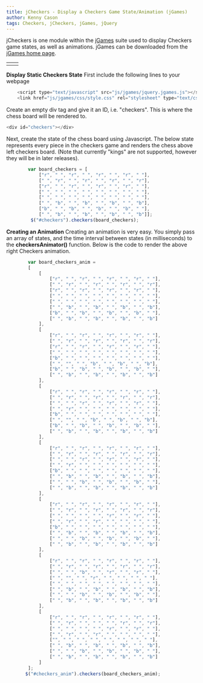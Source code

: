 ```yaml
---
title: jCheckers - Display a Checkers Game State/Animation (jGames)
author: Kenny Cason
tags: Checkers, jCheckers, jGames, jQuery
---
```


jCheckers is one module within the <a href="http://ken-soft.com/2011/08/08/jgames/">jGames</a> suite used to display Checkers game states, as well as animations. jGames can be downloaded from the <a href="http://ken-soft.com/2011/08/08/jgames/">jGames home page</a>. 
    <table>
        <tr><td><div id="checkers"></div></td><td><div id="checkers_anim"></div></td></tr>
    </table>

<strong>Display Static Checkers State</strong>
First include the following lines to your webpage

```javascript
    <script type="text/javascript" src="js/jgames/jquery.jgames.js"></script>
    <link href="js/jgames/css/style.css" rel="stylesheet" type="text/css" />

```
Create an empty div tag and give it an ID, i.e. "checkers". This is where the chess board will be rendered to.

```javascript
<div id="checkers"></div>

```
Next, create the state of the chess board using Javascript. The below state represents every piece in the checkers game and renders the chess above left checkers board. (Note that currently "kings" are not supported, however they will be in later releases).

```javascript
        var board_checkers = [
            ["r", " ", "r", " ", "r", " ", "r", " "],
            [" ", "r", " ", "r", " ", "r", " ", "r"],
            ["r", " ", "r", " ", "r", " ", "r", " "],
            [" ", " ", " ", " ", " ", " ", " ", " "],
            [" ", " ", " ", " ", " ", " ", " ", " "],
            [" ", "b", " ", "b", " ", "b", " ", "b"],
            ["b", " ", "b", " ", "b", " ", "b", " "],
            [" ", "b", " ", "b", " ", "b", " ", "b"]];
         $("#checkers").checkers(board_checkers);
```

<strong>Creating an Animation</strong>
Creating an animation is very easy. You simply pass an array of states, and the time interval between states (in milliseconds) to the <b>checkersAnimator()</b> function. Below is the code to render the above right Checkers animation.

```javascript
        var board_checkers_anim =
        [
            [
                ["r", " ", "r", " ", "r", " ", "r", " "],
                [" ", "r", " ", "r", " ", "r", " ", "r"],
                ["r", " ", "r", " ", "r", " ", "r", " "],
                [" ", " ", " ", " ", " ", " ", " ", " "],
                [" ", " ", " ", " ", " ", " ", " ", " "],
                [" ", "b", " ", "b", " ", "b", " ", "b"],
                ["b", " ", "b", " ", "b", " ", "b", " "],
                [" ", "b", " ", "b", " ", "b", " ", "b"]
            ],
            [
                ["r", " ", "r", " ", "r", " ", "r", " "],
                [" ", "r", " ", "r", " ", "r", " ", "r"],
                ["r", " ", "r", " ", "r", " ", "r", " "],
                [" ", " ", " ", " ", " ", " ", " ", " "],
                ["b", " ", " ", " ", " ", " ", " ", " "],
                [" ", "", " ", "b", " ", "b", " ", "b"],
                ["b", " ", "b", " ", "b", " ", "b", " "],
                [" ", "b", " ", "b", " ", "b", " ", "b"]
            ],
            [
                ["r", " ", "r", " ", "r", " ", "r", " "],
                [" ", "r", " ", "r", " ", "r", " ", "r"],
                [" ", " ", "r", " ", "r", " ", "r", " "],
                [" ", "r", " ", " ", " ", " ", " ", " "],
                ["b", " ", " ", " ", " ", " ", " ", " "],
                [" ", "", " ", "b", " ", "b", " ", "b"],
                ["b", " ", "b", " ", "b", " ", "b", " "],
                [" ", "b", " ", "b", " ", "b", " ", "b"]
            ],
            [
                ["r", " ", "r", " ", "r", " ", "r", " "],
                [" ", "r", " ", "r", " ", "r", " ", "r"],
                [" ", " ", "r", " ", "r", " ", "r", " "],
                [" ", "r", " ", " ", " ", " ", " ", " "],
                ["b", " ", " ", " ", " ", " ", " ", " "],
                [" ", "b", " ", "b", " ", "b", " ", "b"],
                [" ", " ", "b", " ", "b", " ", "b", " "],
                [" ", "b", " ", "b", " ", "b", " ", "b"]
            ],
            [
                ["r", " ", "r", " ", "r", " ", "r", " "],
                [" ", "r", " ", "r", " ", "r", " ", "r"],
                [" ", " ", " ", " ", "r", " ", "r", " "],
                [" ", "r", " ", "r", " ", " ", " ", " "],
                ["b", " ", " ", " ", " ", " ", " ", " "],
                [" ", "b", " ", "b", " ", "b", " ", "b"],
                [" ", " ", "b", " ", "b", " ", "b", " "],
                [" ", "b", " ", "b", " ", "b", " ", "b"]
            ],
            [
                ["r", " ", "r", " ", "r", " ", "r", " "],
                [" ", "r", " ", "r", " ", "r", " ", "r"],
                [" ", " ", "b", " ", "r", " ", "r", " "],
                [" ", "", " ", "r", " ", " ", " ", " "],
                [" ", " ", " ", " ", " ", " ", " ", " "],
                [" ", "b", " ", "b", " ", "b", " ", "b"],
                [" ", " ", "b", " ", "b", " ", "b", " "],
                [" ", "b", " ", "b", " ", "b", " ", "b"]
            ],
            [
                ["r", " ", "r", " ", "r", " ", "r", " "],
                [" ", "r", " ", " ", " ", "r", " ", "r"],
                [" ", " ", " ", " ", "r", " ", "r", " "],
                [" ", "r", " ", "r", " ", " ", " ", " "],
                ["", " ", " ", " ", " ", " ", " ", " "],
                [" ", "b", " ", "b", " ", "b", " ", "b"],
                [" ", " ", "b", " ", "b", " ", "b", " "],
                [" ", "b", " ", "b", " ", "b", " ", "b"]
            ]
        ];
       $("#checkers_anim").checkers(board_checkers_anim);

```
<script src="//ajax.googleapis.com/ajax/libs/jquery/1.6.2/jquery.min.js" type="text/javascript"></script><script type="text/javascript" src="http://ken-soft.com/js/jgames/jquery.jgames.js"></script>
<script type="text/javascript" src="http://ken-soft.com/js/jgames/jquery.jgames.demo-data.js"></script>
<link href="http://ken-soft.com/js/jgames/css/style.css" rel="stylesheet" type="text/css" />
<script type="text/javascript">
<!--
$(document).ready(function(){$("#checkers").checkers(board_checkers);$("#checkers_anim").checkersAnimator(board_checkers_anim, 1000);});
//--></script>